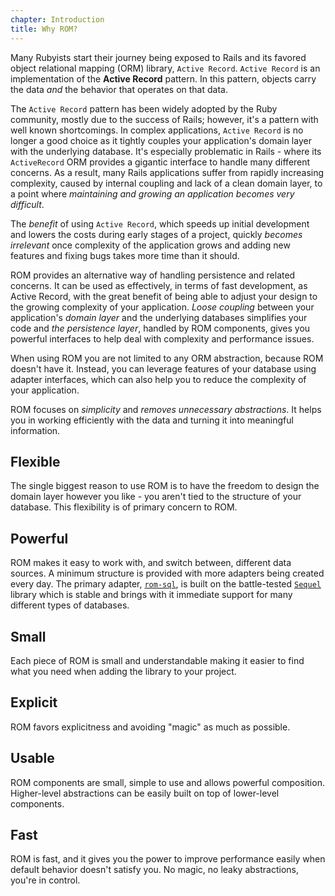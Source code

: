```yaml
---
chapter: Introduction
title: Why ROM?
---
```


Many Rubyists start their journey being exposed to Rails and its favored object
relational mapping (ORM) library, `Active Record`. `Active Record` is an
implementation of the **Active Record** pattern. In this pattern, objects carry
the data *and* the behavior that operates on that data.

The `Active Record` pattern has been widely adopted by the Ruby community,
mostly due to the success of Rails; however, it's a pattern with well known
shortcomings. In complex applications, `Active Record` is no longer a good
choice as it tightly couples your application's domain layer with the underlying
database. It's especially problematic in Rails - where its `ActiveRecord` ORM
provides a gigantic interface to handle many different concerns. As a result,
many Rails applications suffer from rapidly increasing complexity, caused by
internal coupling and lack of a clean domain layer, to a point where
*maintaining and growing an application becomes very difficult*.

The *benefit* of using `Active Record`, which speeds up initial development and
lowers the costs during early stages of a project, quickly *becomes irrelevant*
once complexity of the application grows and adding new features and fixing bugs
takes more time than it should.

ROM provides an alternative way of handling persistence and related concerns. It
can be used as effectively, in terms of fast development, as Active Record, with
the great benefit of being able to adjust your design to the growing complexity
of your application. *Loose coupling* between your application's *domain
layer* and the underlying databases simplifies your code and *the persistence
layer*, handled by ROM components, gives you powerful interfaces to help deal
with complexity and performance issues.

When using ROM you are not limited to any ORM abstraction, because ROM doesn't
have it. Instead, you can leverage features of your database using adapter
interfaces, which can also help you to reduce the complexity of your application.

ROM focuses on *simplicity* and *removes unnecessary abstractions*. It helps you
in working efficiently with the data and turning it into meaningful information.

## Flexible

The single biggest reason to use ROM is to have the freedom to design the domain
layer however you like - you aren't tied to the structure of your database.
This flexibility is of primary concern to ROM.

## Powerful

ROM makes it easy to work with, and switch between, different data sources. A
minimum structure is provided with more adapters being created every day. The
primary adapter, [`rom-sql`](https://github.com/rom-rb/rom-sql), is built on
the battle-tested [`Sequel`](https://github.com/jeremyevans/sequel) library 
which is stable and brings with it immediate support for many different types
of databases.

## Small

Each piece of ROM is small and understandable making it easier to find what you
need when adding the library to your project.

## Explicit

ROM favors explicitness and avoiding "magic" as much as possible.

## Usable

ROM components are small, simple to use and allows powerful composition.
Higher-level abstractions can be easily built on top of lower-level components.

## Fast

ROM is fast, and it gives you the power to improve performance easily when
default behavior doesn't satisfy you. No magic, no leaky abstractions, you're in
control.
